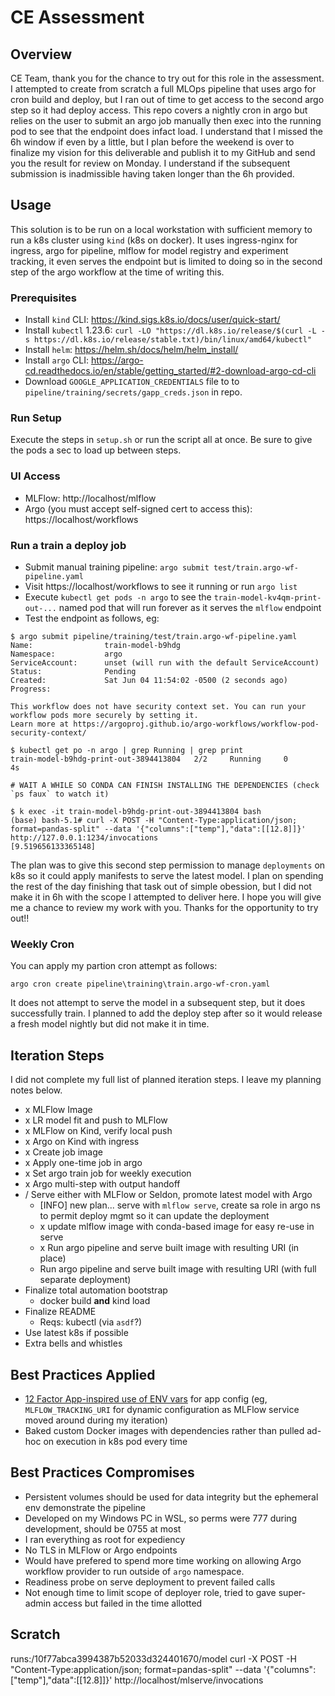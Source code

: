 # CE Assessment

## Overview

CE Team, thank you for the chance to try out for this role in the assessment. I attempted to create from scratch a full MLOps pipeline that uses argo for cron build and deploy, but I ran out of time to get access to the second argo step so it had deploy access. This repo covers a nightly cron in argo but relies on the user to submit an argo job manually then exec into the running pod to see that the endpoint does infact load. I understand that I missed the 6h window if even by a little, but I plan before the weekend is over to finalize my vision for this deliverable and publish it to my GitHub and send you the result for review on Monday. I understand if the subsequent submission is inadmissible having taken longer than the 6h provided.

## Usage

This solution is to be run on a local workstation with sufficient memory to run a k8s cluster using `kind` (k8s on docker). It uses ingress-nginx for ingress, argo for pipeline, mlflow for model registry and experiment tracking, it even serves the endpoint but is limited to doing so in the second step of the argo workflow at the time of writing this.

### Prerequisites

* Install `kind` CLI: https://kind.sigs.k8s.io/docs/user/quick-start/
* Install `kubectl` 1.23.6: `curl -LO "https://dl.k8s.io/release/$(curl -L -s https://dl.k8s.io/release/stable.txt)/bin/linux/amd64/kubectl"`
* Install `helm`: https://helm.sh/docs/helm/helm_install/
* Install `argo` CLI: https://argo-cd.readthedocs.io/en/stable/getting_started/#2-download-argo-cd-cli
* Download `GOOGLE_APPLICATION_CREDENTIALS` file to to `pipeline/training/secrets/gapp_creds.json` in repo.

### Run Setup

Execute the steps in `setup.sh` or run the script all at once. Be sure to give the pods a sec to load up between steps.

### UI Access

* MLFlow: http://localhost/mlflow
* Argo (you must accept self-signed cert to access this): https://localhost/workflows

### Run a train a deploy job

* Submit manual training pipeline: `argo submit test/train.argo-wf-pipeline.yaml`
* Visit https://localhost/workflows to see it running or run `argo list`
* Execute `kubectl get pods -n argo` to see the `train-model-kv4qm-print-out-...` named pod that will run forever as it serves the `mlflow` endpoint
* Test the endpoint as follows, eg:

```
$ argo submit pipeline/training/test/train.argo-wf-pipeline.yaml
Name:                train-model-b9hdg
Namespace:           argo
ServiceAccount:      unset (will run with the default ServiceAccount)
Status:              Pending
Created:             Sat Jun 04 11:54:02 -0500 (2 seconds ago)
Progress:

This workflow does not have security context set. You can run your workflow pods more securely by setting it.
Learn more at https://argoproj.github.io/argo-workflows/workflow-pod-security-context/

$ kubectl get po -n argo | grep Running | grep print
train-model-b9hdg-print-out-3894413804   2/2     Running     0              4s

# WAIT A WHILE SO CONDA CAN FINISH INSTALLING THE DEPENDENCIES (check `ps faux` to watch it)

$ k exec -it train-model-b9hdg-print-out-3894413804 bash
(base) bash-5.1# curl -X POST -H "Content-Type:application/json; format=pandas-split" --data '{"columns":["temp"],"data":[[12.8]]}' http://127.0.0.1:1234/invocations
[9.519656133365148]
```

The plan was to give this second step permission to manage `deployments` on k8s so it could apply manifests to serve the latest model. I plan on spending the rest of the day finishing that task out of simple obession, but I did not make it in 6h with the scope I attempted to deliver here. I hope you will give me a chance to review my work with you. Thanks for the opportunity to try out!!

### Weekly Cron

You can apply my partion cron attempt as follows:

```
argo cron create pipeline\training\train.argo-wf-cron.yaml
```

It does not attempt to serve the model in a subsequent step, but it does successfully train. I planned to add the deploy step after so it would release a fresh model nightly but did not make it in time.

## Iteration Steps

I did not complete my full list of planned iteration steps. I leave my planning notes below.

- x MLFlow Image
- x LR model fit and push to MLFlow 
- x MLFlow on Kind, verify local push
- x Argo on Kind with ingress
- x Create job image
- x Apply one-time job in argo
- x Set argo train job for weekly execution 
- x Argo multi-step with output handoff
- / Serve either with MLFlow or Seldon, promote latest model with Argo
    - [INFO] new plan... serve with `mlflow serve`, create sa role in argo ns to permit deploy mgmt so it can update the deployment
    - x update mlflow image with conda-based image for easy re-use in serve
    - x Run argo pipeline and serve built image with resulting URI (in place)
    - Run argo pipeline and serve built image with resulting URI (with full separate deployment)
- Finalize total automation bootstrap
    - docker build **and** kind load
- Finalize README
    - Reqs: kubectl (via `asdf`?)
- Use latest k8s if possible
- Extra bells and whistles

## Best Practices Applied

- [12 Factor App-inspired use of ENV vars](https://12factor.net/config) for app config (eg, `MLFLOW_TRACKING_URI` for dynamic configuration as MLFlow service moved around during my iteration)
- Baked custom Docker images with dependencies rather than pulled ad-hoc on execution in k8s pod every time

## Best Practices Compromises

- Persistent volumes should be used for data integrity but the ephemeral env demonstrate the pipeline
- Developed on my Windows PC in WSL, so perms were 777 during development, should be 0755 at most
- I ran everything as root for expediency
- No TLS in MLFlow or Argo endpoints
- Would have prefered to spend more time working on allowing Argo workflow provider to run outside of `argo` namespace.
- Readiness probe on serve deployment to prevent failed calls
- Not enough time to limit scope of deployer role, tried to gave super-admin access but failed in the time allotted

## Scratch

runs:/10f77abca3994387b52033d324401670/model
curl -X POST -H "Content-Type:application/json; format=pandas-split" --data '{"columns":["temp"],"data":[[12.8]]}' http://localhost/mlserve/invocations